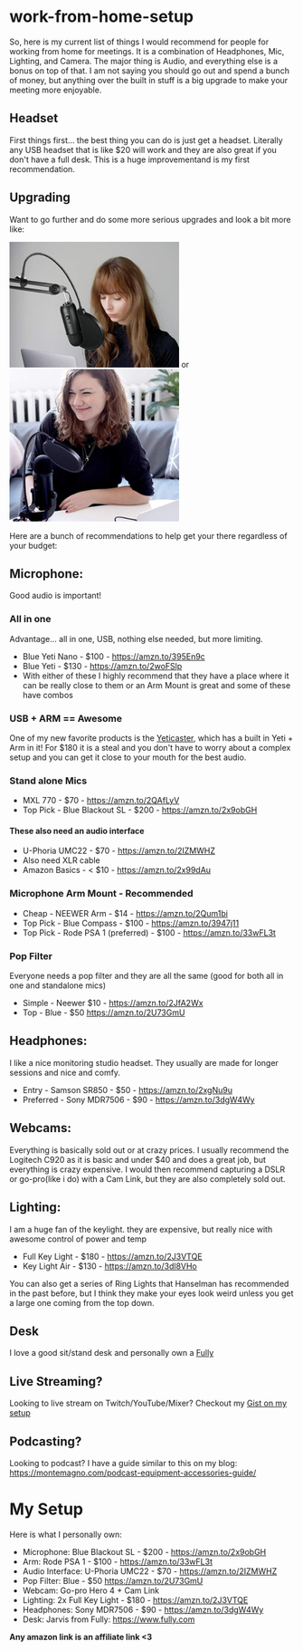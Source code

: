 # work-from-home-setup

So, here is my current list of things I would recommend for people for working from home for meetings. It is a combination of Headphones, Mic, Lighting, and Camera. The major thing is Audio, and everything else is a bonus on top of that. I am not saying you should go out and spend a bunch of money, but anything over the built in stuff is a big upgrade to make your meeting more enjoyable.

## Headset 
First things first... the best thing you can do is just get a headset. Literally any USB headset that is like $20 will work and they are also great if you don't have a full desk. This is a huge improvementand is my first recommendation.

## Upgrading
Want to go further and do some more serious upgrades and look a bit more like:

![Mic setup with arm](mic1.png) or ![Mic setup on desk](mic2.png)

Here are a bunch of recommendations to help get your there regardless of your budget:

## Microphone:
Good audio is important!
### All in one 
Advantage... all in one, USB, nothing else needed, but more limiting.

* Blue Yeti Nano - $100 - https://amzn.to/395En9c
* Blue Yeti - $130 - https://amzn.to/2woFSlp
* With either of these I highly recommend that they have a place where it can be really close to them or an Arm Mount is great and some of these have combos

### USB + ARM == Awesome
One of my new favorite products is the [Yeticaster](https://amzn.to/2JgIrsB), which has a built in Yeti + Arm in it! For $180 it is a steal and you don't have to worry about a complex setup and you can get it close to your mouth for the best audio.

### Stand alone Mics
* MXL 770 - $70 - https://amzn.to/2QAfLyV
* Top Pick - Blue Blackout SL - $200 - https://amzn.to/2x9obGH

#### These also need an audio interface
* U-Phoria UMC22 - $70 - https://amzn.to/2IZMWHZ
* Also need XLR cable
* Amazon Basics - < $10 - https://amzn.to/2x99dAu

### Microphone Arm Mount - Recommended
* Cheap - NEEWER Arm - $14 - https://amzn.to/2Qum1bi
* Top Pick - Blue Compass - $100 - https://amzn.to/3947j11
* Top Pick - Rode PSA 1 (preferred) - $100 - https://amzn.to/33wFL3t

### Pop Filter
Everyone needs a pop filter and they are all the same (good for both all in one and standalone mics)
* Simple - Neewer $10 - https://amzn.to/2JfA2Wx
* Top - Blue - $50 https://amzn.to/2U73GmU

## Headphones:
I like a nice monitoring studio headset. They usually are made for longer sessions and nice and comfy.
* Entry - Samson SR850 - $50 - https://amzn.to/2xgNu9u
* Preferred - Sony MDR7506 - $90 - https://amzn.to/3dgW4Wy

## Webcams:
Everything is basically sold out or at crazy prices. I usually recommend the Logitech C920 as it is basic and under $40 and does a great job, but everything is crazy expensive. I would then recommend capturing a DSLR or go-pro(like i do) with a Cam Link, but they are also completely sold out.

## Lighting:
I am a huge fan of the keylight. they are expensive, but really nice with awesome control of power and temp
* Full Key Light - $180 - https://amzn.to/2J3VTQE
* Key Light Air - $130 - https://amzn.to/3dl8VHo

You can also get a series of Ring Lights that Hanselman has recommended in the past before, but I think they make your eyes look weird unless you get a large one coming from the top down.

## Desk
I love a good sit/stand desk and personally own a [Fully](https://www.fully.com/)

## Live Streaming?
Looking to live stream on Twitch/YouTube/Mixer? Checkout my [Gist on my setup](https://gist.github.com/jamesmontemagno/72f513bff91678b2c0130a4427f21f0d)

## Podcasting?
Looking to podcast? I have a guide similar to this on my blog: https://montemagno.com/podcast-equipment-accessories-guide/


# My Setup

Here is what I personally own:

* Microphone: Blue Blackout SL - $200 - https://amzn.to/2x9obGH
* Arm: Rode PSA 1 - $100 - https://amzn.to/33wFL3t
* Audio Interface: U-Phoria UMC22 - $70 - https://amzn.to/2IZMWHZ
* Pop Filter: Blue - $50 https://amzn.to/2U73GmU
* Webcam: Go-pro Hero 4 + Cam Link 
* Lighting:  2x Full Key Light - $180 - https://amzn.to/2J3VTQE
* Headphones: Sony MDR7506 - $90 - https://amzn.to/3dgW4Wy
* Desk: Jarvis from Fully: https://www.fully.com

__Any amazon link is an affiliate link <3__
